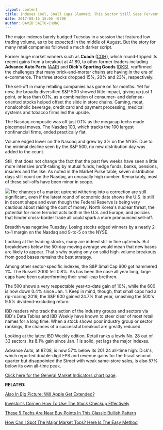 ```yaml
---
layout: content
title: Indexes Cool, Small Caps Slammed; This Sector Still Sees Fervent Selling
date: 2017-08-15 18:00 -0700
author: DAVID SAITO-CHUNG
---
```






The major indexes barely budged Tuesday in a session that featured low trading volume, as to be expected in the middle of August. But the story for many retail companies followed a much darker script.




Former huge market winners such as **Coach** ([COH](https://research.investors.com/quote.aspx?symbol=COH)), which round-tripped its recent gains from a breakout at 41.80, to other former leaders including **Advance Auto Parts** ([AAP](https://research.investors.com/quote.aspx?symbol=AAP)) and **Dick's Sporting Goods** ([DKS](https://research.investors.com/quote.aspx?symbol=DKS)), reaffirmed the challenges that many brick-and-mortar chains are having in the era of e-commerce. The three stocks dropped 15%, 20% and 23%, respectively.


The sell-off in many retailing companies has gone on for months. Yet for now, the broadly diversified S&P 500 showed little impact, giving up just 1 point, or less than 0.1%, as a combination of consumer- and defense-oriented stocks helped offset the slide in store chains. Gaming, meat, nonalcoholic beverage, credit card and payment processing, medical systems and tobacco firms led the upside.


The Nasdaq composite was off just 0.1% as the megacap techs made piecemeal moves. The Nasdaq 100, which tracks the 100 largest nonfinancial firms, ended practically flat.


Volume edged lower on the Nasdaq and grew by 3% on the NYSE. Due to the minimal decline seen by the S&P 500, no new distribution day was added to the count.


Still, that does not change the fact that the past few weeks have seen a little more intensive profit-taking by mutual funds, hedge funds, banks, pensions, insurers and the like. As noted in the Market Pulse table, seven distribution days still count on the Nasdaq, an unusually high number. Remarkably, most of these sell-offs have been minor in scope.


![](https://www.investors.com/wp-content/uploads/2017/08/MP081517-182x300.png)The chances of a market uptrend withering into a correction are still significant, even if the latest round of economic data shows the U.S. is still in decent shape and even though the Federal Reserve is being very cautious about raising the cost of money. North Korea's nuclear threat, the potential for more terrorist acts both in the U.S. and Europe, and policies that hinder cross-border trade all could spark a more pronounced sell-off.


Breadth was negative Tuesday. Losing stocks edged winners by a nearly 2-to-1 margin on the Nasdaq and 9-to-5 on the NYSE.


Looking at the leading stocks, many are indeed still in fine uptrends. But breakdowns below the 50-day moving average would mean that new bases are likely to appear. That's why buying only on solid high-volume breakouts from good bases remains the best strategy.


Among other sector-specific indexes, the S&P SmallCap 600 got hammered 1%. The Russell 2000 fell 0.8%. As has been the case all year long, large caps have been outperforming their small-cap brethren.


The 500 shows a very respectable year-to-date gain of 10%, while the 600 is now down 0.4% since Jan. 1. Keep in mind, though, that small caps had a rip-roaring 2016; the S&P 600 gained 24.7% that year, smashing the 500's 9.5% dividend-excluding return.


IBD readers who track the action of the industry groups and sectors via IBD's Data Tables and IBD Weekly have known to steer clear of most retail names for a long time. When a stock shows poor industry group or sector rankings, the chances of a successful breakout are greatly reduced.


Looking at the latest IBD Weekly edition, Retail ranks a lowly No. 28 out of 33 sectors. Its 8.1% gain since Jan. 1 is solid, yet lags the major indexes.



Advance Auto, at 87.08, is now 57% below its 201.24 all-time high. Dick's, which reported double-digit EPS and revenue gains for the fiscal second quarter but disappointed the Street with weak same-store sales, is also 57% below its own all-time peak.


[Click here for the General Market Indicators chart page](https://www.investors.com/wp-content/uploads/2017/08/IBD1508152526GMI.pdf).


**RELATED:**


[Also In Big Picture: Will Apple Get Extended?](https://www.investors.com/market-trend/the-big-picture/indexes-cut-losses-amid-north-korea-crisis-will-apple-get-extended/)


[Investor's Corner: How To Use The Stock Checkup Effectively](https://www.investors.com/how-to-invest/investors-corner/how-to-invest-why-stock-checkup-is-a-can-slim-research-trove/)


[These 5 Techs Are Near Buy Points In This Classic Bullish Pattern](https://www.investors.com/market-trend/stock-market-today/sp-500-futures-tesla-leads-5-techs-near-buys-in-this-classic-bullish-pattern/)


[How Can I Spot The Major Market Tops? Here Is The Easy Method](https://www.investors.com/how-to-invest/investors-corner/how-do-you-spot-a-major-market-top-easy-look-for-heavy-distribution/)





